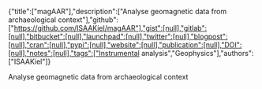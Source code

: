 {"title":["magAAR"],"description":["Analyse geomagnetic data from archaeological context"],"github":["https://github.com/ISAAKiel/magAAR"],"gist":[null],"gitlab":[null],"bitbucket":[null],"launchpad":[null],"twitter":[null],"blogpost":[null],"cran":[null],"pypi":[null],"website":[null],"publication":[null],"DOI":[null],"notes":[null],"tags":["Instrumental analysis","Geophysics"],"authors":["ISAAKiel"]}

Analyse geomagnetic data from archaeological context